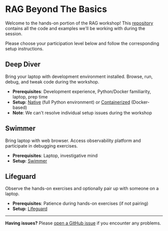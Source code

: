 # RAG Beyond The Basics

Welcome to the hands-on portion of the RAG workshop!
This [repository](https://github.com/hosmanadam/rag-beyond-the-basics) contains all the code and examples we'll be
working with during the session.

Please choose your participation level below and follow the corresponding setup instructions.

## Deep Diver

Bring your laptop with development environment installed. Browse, run, debug, and tweak code during the workshop.

- **Prerequisites**: Development experience, Python/Docker familiarity, laptop, prep time
- **Setup**: [Native](setup/deep-diver-native.md) (full Python environment)
  or [Containerized](setup/deep-diver-containerized.md) (Docker-based)
- **Note**: We can't resolve individual setup issues during the workshop

## Swimmer

Bring laptop with web browser. Access observability platform and participate in debugging exercises.

- **Prerequisites**: Laptop, investigative mind
- **Setup**: [Swimmer](setup/swimmer.md)

## Lifeguard

Observe the hands-on exercises and optionally pair up with someone on a laptop.

- **Prerequisites**: Patience during hands-on exercises (if not pairing)
- **Setup**: [Lifeguard](setup/lifeguard.md)

---

**Having issues?** Please [open a GitHub issue](https://github.com/hosmanadam/rag-beyond-the-basics/issues) if you
encounter any problems.
